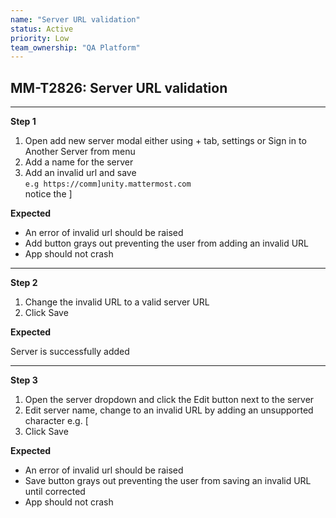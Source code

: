 ```yaml
---
name: "Server URL validation"
status: Active
priority: Low
team_ownership: "QA Platform"
---
```


## MM-T2826: Server URL validation

---

**Step 1**

1. Open add new server modal either using + tab, settings or Sign in to Another Server from menu
2. Add a name for the server
3. Add an invalid url and save\
   `e.g https://comm]unity.mattermost.com`\
   notice the ]

**Expected**

- An error of invalid url should be raised
- Add button grays out preventing the user from adding an invalid URL
- App should not crash

---

**Step 2**

1. Change the invalid URL to a valid server URL
2. Click Save

**Expected**

Server is successfully added

---

**Step 3**

1. Open the server dropdown and click the Edit button next to the server
2. Edit server name, change to an invalid URL by adding an unsupported character e.g. \[ 
3. Click Save

**Expected**

- An error of invalid url should be raised
- Save button grays out preventing the user from saving an invalid URL until corrected
- App should not crash
